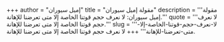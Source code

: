 +++
author = "إميل سيوران"
title = "مقولة إميل سيوران"
description = '''مقولة إميل سيوران: لا نعرف حجم قوتنا الخاصة إلا متى تعرضنا للإهانة.'''
quote = '''لا نعرف حجم قوتنا الخاصة إلا متى تعرضنا للإهانة.'''
slug = '''لا-نعرف-حجم-قوتنا-الخاصة-إلا-متى-تعرضنا-للإهانة'''
+++
لا نعرف حجم قوتنا الخاصة إلا متى تعرضنا للإهانة.
